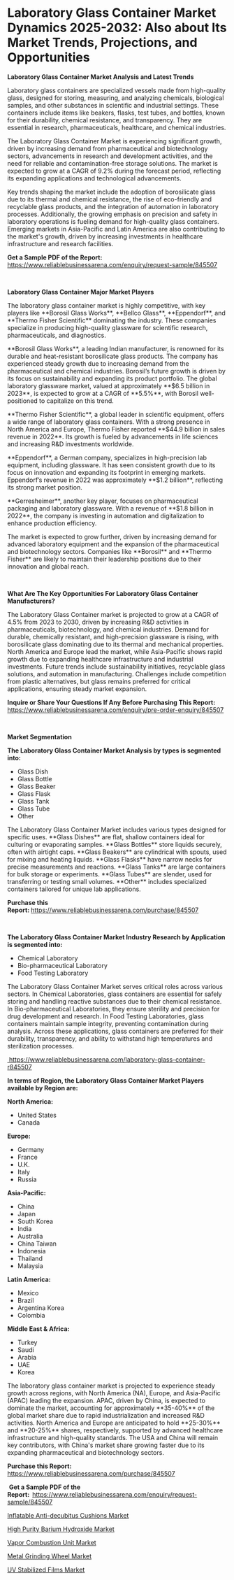 <p><h1>Laboratory Glass Container Market Dynamics 2025-2032: Also about Its Market Trends, Projections, and Opportunities</h1></p><p><strong>Laboratory Glass Container Market Analysis and Latest Trends</strong></p>
<p><p>Laboratory glass containers are specialized vessels made from high-quality glass, designed for storing, measuring, and analyzing chemicals, biological samples, and other substances in scientific and industrial settings. These containers include items like beakers, flasks, test tubes, and bottles, known for their durability, chemical resistance, and transparency. They are essential in research, pharmaceuticals, healthcare, and chemical industries.</p><p>The Laboratory Glass Container Market is experiencing significant growth, driven by increasing demand from pharmaceutical and biotechnology sectors, advancements in research and development activities, and the need for reliable and contamination-free storage solutions. The market is expected to grow at a CAGR of 9.2% during the forecast period, reflecting its expanding applications and technological advancements.</p><p>Key trends shaping the market include the adoption of borosilicate glass due to its thermal and chemical resistance, the rise of eco-friendly and recyclable glass products, and the integration of automation in laboratory processes. Additionally, the growing emphasis on precision and safety in laboratory operations is fueling demand for high-quality glass containers. Emerging markets in Asia-Pacific and Latin America are also contributing to the market's growth, driven by increasing investments in healthcare infrastructure and research facilities.</p></p>
<p><strong>Get a Sample PDF of the Report:&nbsp;</strong> <a href="https://www.reliablebusinessarena.com/enquiry/request-sample/845507?utm_campaign=2126&utm_medium=2&utm_source=Github&utm_content=ia&utm_term=26012025&utm_id=laboratory-glass-container">https://www.reliablebusinessarena.com/enquiry/request-sample/845507</a></p>
<p>&nbsp;</p>
<p><strong>Laboratory Glass Container Major Market Players</strong></p>
<p><p>The laboratory glass container market is highly competitive, with key players like **Borosil Glass Works**, **Bellco Glass**, **Eppendorf**, and **Thermo Fisher Scientific** dominating the industry. These companies specialize in producing high-quality glassware for scientific research, pharmaceuticals, and diagnostics.</p><p>**Borosil Glass Works**, a leading Indian manufacturer, is renowned for its durable and heat-resistant borosilicate glass products. The company has experienced steady growth due to increasing demand from the pharmaceutical and chemical industries. Borosil’s future growth is driven by its focus on sustainability and expanding its product portfolio. The global laboratory glassware market, valued at approximately **$6.5 billion in 2023**, is expected to grow at a CAGR of **5.5%**, with Borosil well-positioned to capitalize on this trend.</p><p>**Thermo Fisher Scientific**, a global leader in scientific equipment, offers a wide range of laboratory glass containers. With a strong presence in North America and Europe, Thermo Fisher reported **$44.9 billion in sales revenue in 2022**. Its growth is fueled by advancements in life sciences and increasing R&D investments worldwide.</p><p>**Eppendorf**, a German company, specializes in high-precision lab equipment, including glassware. It has seen consistent growth due to its focus on innovation and expanding its footprint in emerging markets. Eppendorf’s revenue in 2022 was approximately **$1.2 billion**, reflecting its strong market position.</p><p>**Gerresheimer**, another key player, focuses on pharmaceutical packaging and laboratory glassware. With a revenue of **$1.8 billion in 2022**, the company is investing in automation and digitalization to enhance production efficiency.</p><p>The market is expected to grow further, driven by increasing demand for advanced laboratory equipment and the expansion of the pharmaceutical and biotechnology sectors. Companies like **Borosil** and **Thermo Fisher** are likely to maintain their leadership positions due to their innovation and global reach.</p></p>
<p>&nbsp;</p>
<p><strong>What Are The Key Opportunities For Laboratory Glass Container Manufacturers?</strong></p>
<p><p>The Laboratory Glass Container market is projected to grow at a CAGR of 4.5% from 2023 to 2030, driven by increasing R&D activities in pharmaceuticals, biotechnology, and chemical industries. Demand for durable, chemically resistant, and high-precision glassware is rising, with borosilicate glass dominating due to its thermal and mechanical properties. North America and Europe lead the market, while Asia-Pacific shows rapid growth due to expanding healthcare infrastructure and industrial investments. Future trends include sustainability initiatives, recyclable glass solutions, and automation in manufacturing. Challenges include competition from plastic alternatives, but glass remains preferred for critical applications, ensuring steady market expansion.</p></p>
<p><strong>Inquire or Share Your Questions If Any Before Purchasing This Report:</strong> <a href="https://www.reliablebusinessarena.com/enquiry/pre-order-enquiry/845507?utm_campaign=2126&utm_medium=2&utm_source=Github&utm_content=ia&utm_term=26012025&utm_id=laboratory-glass-container">https://www.reliablebusinessarena.com/enquiry/pre-order-enquiry/845507</a></p>
<p>&nbsp;</p>
<p><strong>Market Segmentation</strong></p>
<p><strong>The Laboratory Glass Container Market Analysis by types is segmented into:</strong></p>
<p><ul><li>Glass Dish</li><li>Glass Bottle</li><li>Glass Beaker</li><li>Glass Flask</li><li>Glass Tank</li><li>Glass Tube</li><li>Other</li></ul></p>
<p><p>The Laboratory Glass Container Market includes various types designed for specific uses. **Glass Dishes** are flat, shallow containers ideal for culturing or evaporating samples. **Glass Bottles** store liquids securely, often with airtight caps. **Glass Beakers** are cylindrical with spouts, used for mixing and heating liquids. **Glass Flasks** have narrow necks for precise measurements and reactions. **Glass Tanks** are large containers for bulk storage or experiments. **Glass Tubes** are slender, used for transferring or testing small volumes. **Other** includes specialized containers tailored for unique lab applications.</p></p>
<p><strong>Purchase this Report:&nbsp;</strong><a href="https://www.reliablebusinessarena.com/purchase/845507?utm_campaign=2126&utm_medium=2&utm_source=Github&utm_content=ia&utm_term=26012025&utm_id=laboratory-glass-container">https://www.reliablebusinessarena.com/purchase/845507</a></p>
<p>&nbsp;</p>
<p><strong>The Laboratory Glass Container Market Industry Research by Application is segmented into:</strong></p>
<p><ul><li>Chemical Laboratory</li><li>Bio-pharmaceutical Laboratory</li><li>Food Testing Laboratory</li></ul></p>
<p><p>The Laboratory Glass Container Market serves critical roles across various sectors. In Chemical Laboratories, glass containers are essential for safely storing and handling reactive substances due to their chemical resistance. In Bio-pharmaceutical Laboratories, they ensure sterility and precision for drug development and research. In Food Testing Laboratories, glass containers maintain sample integrity, preventing contamination during analysis. Across these applications, glass containers are preferred for their durability, transparency, and ability to withstand high temperatures and sterilization processes.</p></p>
<p><a href="https://www.reliablebusinessarena.com/laboratory-glass-container-r845507?utm_campaign=2126&utm_medium=2&utm_source=Github&utm_content=ia&utm_term=26012025&utm_id=laboratory-glass-container">&nbsp;https://www.reliablebusinessarena.com/laboratory-glass-container-r845507</a></p>
<p><strong>In terms of Region, the Laboratory Glass Container Market Players available by Region are:</strong></p>
<p>
    <p> <strong> North America: </strong>
        <ul>
            <li>United States</li>
            <li>Canada</li>
        </ul>
        </p> 
    <p> <strong> Europe: </strong>
        <ul>
            <li>Germany</li>
            <li>France</li>
            <li>U.K.</li>
            <li>Italy</li>
            <li>Russia</li>
        </ul>
        </p> 
    <p> <strong> Asia-Pacific: </strong>
        <ul>
            <li>China</li>
            <li>Japan</li>
            <li>South Korea</li>
            <li>India</li>
            <li>Australia</li>
            <li>China Taiwan</li>
            <li>Indonesia</li>
            <li>Thailand</li>
            <li>Malaysia</li>
        </ul>
        </p> 
    <p> <strong> Latin America: </strong>
        <ul>
            <li>Mexico</li>
            <li>Brazil</li>
            <li>Argentina Korea</li>
            <li>Colombia</li>
        </ul>
        </p> 
    <p> <strong> Middle East & Africa: </strong>
        <ul>
            <li>Turkey</li>
            <li>Saudi</li>
            <li>Arabia</li>
            <li>UAE</li>
            <li>Korea</li>
        </ul>
    </p>
    </p>
<p><p>The laboratory glass container market is projected to experience steady growth across regions, with North America (NA), Europe, and Asia-Pacific (APAC) leading the expansion. APAC, driven by China, is expected to dominate the market, accounting for approximately **35-40%** of the global market share due to rapid industrialization and increased R&D activities. North America and Europe are anticipated to hold **25-30%** and **20-25%** shares, respectively, supported by advanced healthcare infrastructure and high-quality standards. The USA and China will remain key contributors, with China's market share growing faster due to its expanding pharmaceutical and biotechnology sectors.</p></p>
<p><strong>Purchase this Report: </strong><a href="https://www.reliablebusinessarena.com/purchase/845507?utm_campaign=2126&utm_medium=2&utm_source=Github&utm_content=ia&utm_term=26012025&utm_id=laboratory-glass-container">https://www.reliablebusinessarena.com/purchase/845507</a></p>
<p>&nbsp;<strong>Get a Sample PDF of the Report:&nbsp;&nbsp;</strong><a href="https://www.reliablebusinessarena.com/enquiry/request-sample/845507?utm_campaign=2126&utm_medium=2&utm_source=Github&utm_content=ia&utm_term=26012025&utm_id=laboratory-glass-container">https://www.reliablebusinessarena.com/enquiry/request-sample/845507</a></p>
<p><strong></strong></p>
<p><p><a href="https://www.linkedin.com/pulse/revenue-growth-inflatable-anti-decubitus-cushions-market-71-cagr-k3uwf?utm_campaign=2126&utm_medium=2&utm_source=Github&utm_content=ia&utm_term=26012025&utm_id=laboratory-glass-container">Inflatable Anti-decubitus Cushions Market</a></p><p><a href="https://www.linkedin.com/pulse/comprehensive-growth-study-high-purity-barium-hydroxide-market-28wrf?utm_campaign=2126&utm_medium=2&utm_source=Github&utm_content=ia&utm_term=26012025&utm_id=laboratory-glass-container">High Purity Barium Hydroxide Market</a></p><p><a href="https://www.linkedin.com/pulse/vapor-combustion-unit-market-size-striking-cagr-145-from-2025-x7ynf?utm_campaign=2126&utm_medium=2&utm_source=Github&utm_content=ia&utm_term=26012025&utm_id=laboratory-glass-container">Vapor Combustion Unit Market</a></p><p><a href="https://github.com/ulyssacrayne00231/Market-Research-Report-List-1/blob/main/metal-grinding-wheel-market.md?utm_campaign=2126&utm_medium=2&utm_source=Github&utm_content=ia&utm_term=26012025&utm_id=laboratory-glass-container">Metal Grinding Wheel Market</a></p><p><a href="https://github.com/manesros8/Market-Research-Report-List-1/blob/main/uv-stabilized-films-market.md?utm_campaign=2126&utm_medium=2&utm_source=Github&utm_content=ia&utm_term=26012025&utm_id=laboratory-glass-container">UV Stabilized Films Market</a></p></p>